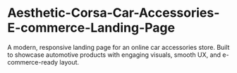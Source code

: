 # Aesthetic-Corsa-Car-Accessories-E-commerce-Landing-Page
A modern, responsive landing page for an online car accessories store. Built to showcase automotive products with engaging visuals, smooth UX, and e-commerce-ready layout.
